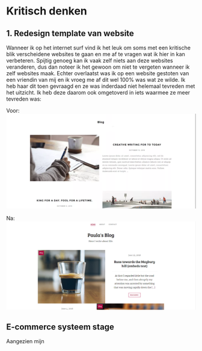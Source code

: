 # Kritisch denken

## 1. Redesign template van website
Wanneer ik op het internet surf vind ik het leuk om soms met een kritische blik verscheidene websites te gaan en me af te vragen wat ik hier in kan verbeteren. Spijtig genoeg kan ik vaak zelf niets aan deze websites veranderen, dus dan noteer ik het gewoon om niet te vergeten wanneer ik zelf websites maak. Echter overlaatst was ik op een website gestoten van een vriendin van mij en ik vroeg me af dit wel 100% was wat ze wilde. Ik heb haar dit toen gevraagd en ze was inderdaad niet helemaal tevreden met het uitzicht. Ik heb deze daarom ook omgetoverd in iets waarmee ze meer tevreden was:

Voor:
![Site after](/images/site_before_v2.png)

Na:
![Site after](/images/site_after.png)

## E-commerce systeem stage
Aangezien mijn 
